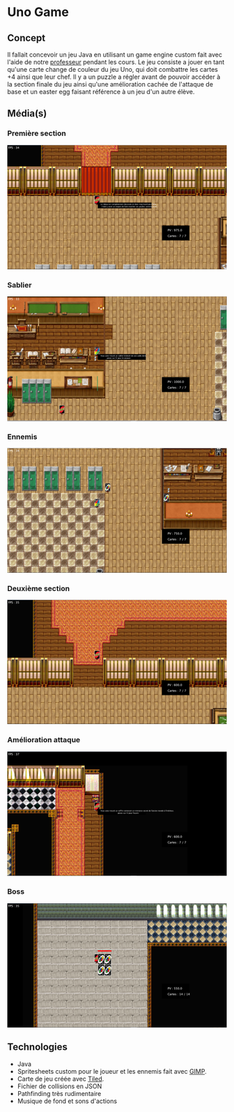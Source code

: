 # Uno Game
## Concept
Il fallait concevoir un jeu Java en utilisant un game engine custom fait avec l'aide de notre [professeur](https://github.com/dadajuice) pendant les cours. Le jeu consiste a jouer en tant qu'une carte change de couleur du jeu Uno, qui doit combattre les cartes +4 ainsi que leur chef. Il y a un puzzle a régler avant de pouvoir accéder à la section finale du jeu ainsi qu'une amélioration cachée de l'attaque de base et un easter egg faisant référence à un jeu d'un autre élève.

## Média(s)

### Première section
![home](images-readme/closed.png)

### Sablier
![home](images-readme/hourglass.png)

### Ennemis
![home](images-readme/enemies.png)

### Deuxième section
![home](images-readme/open.png)

### Amélioration attaque
![home](images-readme/weapon.png)

### Boss
![home](images-readme/boss.png)

## Technologies
- Java
- Spritesheets custom pour le joueur et les ennemis fait avec [GIMP](https://www.gimp.org). 
- Carte de jeu créée avec [Tiled](https://www.mapeditor.org).
- Fichier de collisions en JSON
- Pathfinding très rudimentaire
- Musique de fond et sons d'actions
